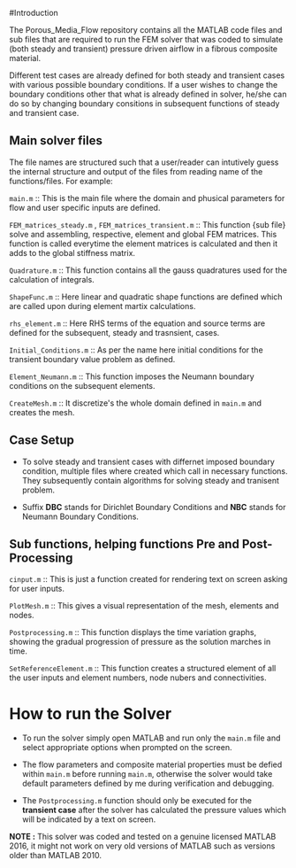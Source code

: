 

#Introduction

The Porous_Media_Flow repository contains all the MATLAB code files and sub files that are required to run the FEM solver that was coded to simulate (both steady and transient) pressure driven airflow in a fibrous composite material.

Different test cases are already defined for both steady and transient cases with various possible boundary conditions.  If a user wishes to change the boundary conditions other that what is already defined in solver, he/she can do so by changing boundary consitions in subsequent functions of steady and transient case.



## Main solver files

The file names are structured such that a user/reader can intutively guess the internal structure and output of the files from reading name of the functions/files. For example:

`main.m` :: This is the main file where the domain and phusical parameters for flow and user specific inputs are defined.

`FEM_matrices_steady.m` , `FEM_matrices_transient.m` :: This function {sub file} solve and assembling, respective, element and global FEM matrices. This function is called everytime the element matrices is calculated and then it adds to the global stiffness matrix.

`Quadrature.m` :: This function contains all the gauss quadratures used for the calculation of integrals.

`ShapeFunc.m` :: Here linear and quadratic shape functions are defined which are called upon during element martix calculations.

`rhs_element.m` :: Here RHS terms of the equation and source terms are defined for the subsequent, steady and trasnsient, cases.

`Initial_Conditions.m` :: As per the name here initial conditions for the transient boundary value problem as defined.

`Element_Neumann.m` :: This function imposes the Neumann boundary conditions on the subsequent elements.

`CreateMesh.m` :: It discretize's the whole domain defined in `main.m` and creates the mesh.



## Case Setup
* To solve steady and transient cases with differnet imposed boundary condition, multiple files where created which call in necessary functions. They subsequently contain algorithms for solving steady and tranisent problem.

* Suffix **DBC** stands for Dirichlet Boundary Conditions and **NBC** stands for Neumann Boundary Conditions.



## Sub functions, helping functions Pre and Post-Processing

`cinput.m` :: This is just a function created for rendering text on screen asking for user inputs.

`PlotMesh.m` :: This gives a visual representation of the mesh, elements and nodes.

`Postprocessing.m` :: This function displays the time variation graphs, showing the gradual progression of pressure as the solution marches in time. 

`SetReferenceElement.m` :: This function creates a structured element of all the user inputs and element numbers, node nubers and connectivities.



# How to run the Solver

* To run the solver simply open MATLAB and run only the `main.m` file and select appropriate options when prompted on the screen.

* The flow parameters and composite material properties must be defied within `main.m` before running `main.m`, otherwise the solver would take default parameters defined by me during verification and debugging.

* The `Postprocessing.m` function should only be executed for the **transient case** after the solver has calculated the pressure values which will be indicated by a text on screen.

**NOTE :** This solver was coded and tested on a genuine licensed MATLAB 2016, it might not work on very old versions of MATLAB such as versions older than MATLAB 2010.

